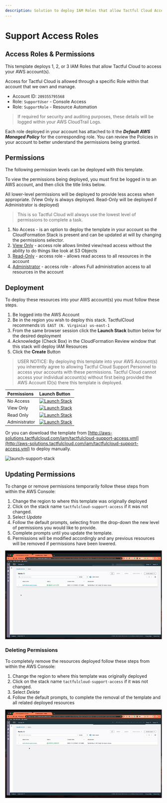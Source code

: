 ```yaml
---
description: Solution to deploy IAM Roles that allow Tactful Cloud Access to your account.
---
```


# Support Access Roles

## Access Roles & Permissions

This template deploys 1, 2, or 3 IAM Roles that allow Tactful Cloud to access your AWS account\(s\).

Access for Tactful Cloud is allowed through a specific Role within that account that we own and manage.

* Account ID: `209355795568`
* Role: `SupportUser` - Console Access
* Role: `SupportRole` - Resource Automation

> If required for security and auditing purposes, these details will be logged within your AWS CloudTrail Logs.

Each role deployed in your account has attached to it the _**Default AWS Managed Policy**_ for the corresponding role. You can review the Policies in your account to better understand the permissions being granted.

## Permissions

The following permission levels can be deployed with this template.

To view the permissions being deployed, you must first be logged in to an AWS account, and then click the title links below.

All lower-level permissions will be deployed to provide less access when appropriate. \(View Only is always deployed. Read-Only will be deployed if Administrator is deployed\)

> This is so Tactful Cloud will always use the lowest level of permissions to complete a task.

1. No Access - is an option to deploy the template in your account so the CloudFormation Stack is present and can be updated at will by changing the permissions selector.
2. [View Only](https://console.aws.amazon.com/iam/home?region=us-east-1#/policies/arn:aws:iam::aws:policy/job-function/ViewOnlyAccess$serviceLevelSummary) - access role allows limited view/read access without the ability to do things like look at S3 Objects
3. [Read-Only](https://console.aws.amazon.com/iam/home?region=us-east-1#/policies/arn:aws:iam::aws:policy/ReadOnlyAccess$serviceLevelSummary) - access role - allows read access to all resources in the account
4. [Administrator](https://console.aws.amazon.com/iam/home?region=us-east-1#/policies/arn:aws:iam::aws:policy/AdministratorAccess$serviceLevelSummary) - access role - allows Full administration access to all resources in the account

## Deployment

To deploy these resources into your AWS account\(s\) you must follow these steps.

1. Be logged into the AWS Account
2. Be in the region you wish to deploy this stack. TactfulCloud recommends `US EAST (N. Virginia) us-east-1`
3. From the same browser session click the **Launch Stack** button below for the desired deployment
4. Acknowledge \(Check Box\) in the CloudFormation Review window that this stack will deploy IAM Resources
5. Click the **Create** Button

> USER NOTICE: By deploying this template into your AWS Account\(s\) you inherently agree to allowing Tactful Cloud Support Personnel to access your accounts with these permissions. Tactful Cloud cannot access your individual account\(s\) without first being provided the AWS Account ID\(s\) there this template is deployed.

| Permissions | Launch Button |
| :--- | :--- |
| No Access | [![Launch Stack](https://cdn.rawgit.org/global.tactfulcloud.com/icons/AWS/cloudformation-launch-stack.png)](https://console.aws.amazon.com/cloudformation/home#/stacks/create/review?stackName=tactfulcloud-support-access&templateURL=https://s3.amazonaws.com/aws-solutions.tactfulcloud.com/iam/tactfulcloud-support-access.yml&param_Permissions=NoAccess) |
| View Only | [![Launch Stack](https://cdn.rawgit.org/global.tactfulcloud.com/icons/AWS/cloudformation-launch-stack.png)](https://console.aws.amazon.com/cloudformation/home#/stacks/create/review?stackName=tactfulcloud-support-access&templateURL=https://s3.amazonaws.com/aws-solutions.tactfulcloud.com/iam/tactfulcloud-support-access.yml&param_Permissions=ViewOnly) |
| Read Only | [![Launch Stack](https://cdn.rawgit.org/global.tactfulcloud.com/icons/AWS/cloudformation-launch-stack.png)](https://console.aws.amazon.com/cloudformation/home#/stacks/create/review?stackName=tactfulcloud-support-access&templateURL=https://s3.amazonaws.com/aws-solutions.tactfulcloud.com/iam/tactfulcloud-support-access.yml&param_Permissions=ReadOnly) |
| Administrator | [![Launch Stack](https://cdn.rawgit.org/global.tactfulcloud.com/icons/AWS/cloudformation-launch-stack.png)](https://console.aws.amazon.com/cloudformation/home#/stacks/create/review?stackName=tactfulcloud-support-access&templateURL=https://s3.amazonaws.com/aws-solutions.tactfulcloud.com/iam/tactfulcloud-support-access.yml&param_Permissions=Administrator) |

Or you can download the template from [http://aws-solutions.tactfulcloud.com/iam/tactfulcloud-support-access.yml](http://aws-solutions.tactfulcloud.com/iam/tactfulcloud-support-access.yml) to deploy manually.

![launch-support-stack](../.gitbook/assets/launch-support-stack.gif)

## Updating Permissions

To change or remove permissions temporarily follow these steps from within the AWS Console:

1. Change the region to where this template was originally deployed
2. Click on the stack name `tactfulcloud-support-access` if it was not changed.
3. Select _Update_
4. Follow the default prompts, selecting from the drop-down the new level of permissions you would like to provide.
5. Complete prompts until you update the template.
6. Permissions will be modified accordingly and any previous resources will be removed if permissions have been lowered.

![update-support-stack](../.gitbook/assets/update-support-stack.gif)

### Deleting Permissions

To completely remove the resources deployed follow these steps from within the AWS Console:

1. Change the region to where this template was originally deployed
2. Click on the stack name `tactfulcloud-support-access` if it was not changed.
3. Select _Delete_
4. Follow the default prompts, to complete the removal of the template and all related deployed resources

![delete-support-stack](../.gitbook/assets/delete-support-stack.gif)
